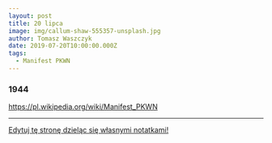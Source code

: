 ```yaml
---
layout: post
title: 20 lipca
image: img/callum-shaw-555357-unsplash.jpg
author: Tomasz Waszczyk
date: 2019-07-20T10:00:00.000Z
tags:
  - Manifest PKWN
---
```


### 1944

https://pl.wikipedia.org/wiki/Manifest_PKWN

---

<a href="https://github.com/TomaszWaszczyk/historia.waszczyk.com/edit/master/src/content/july-20.md" target="_blank">Edytuj tę stronę dzieląc się własnymi notatkami!</a>
